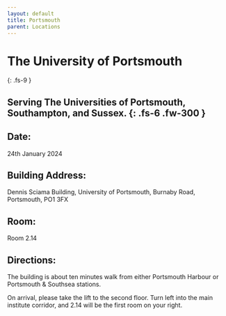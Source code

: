 ```yaml
---
layout: default
title: Portsmouth
parent: Locations
---
```


# The University of Portsmouth
{: .fs-9 }

Serving The Universities of Portsmouth, Southampton, and Sussex.
{: .fs-6 .fw-300 }
---

## Date:
24th January 2024

## Building Address:
Dennis Sciama Building, University of Portsmouth, Burnaby Road, Portsmouth, PO1 3FX

## Room:
Room 2.14

## Directions:
The building is about ten minutes walk from either Portsmouth Harbour or Portsmouth & Southsea stations.

On arrival, please take the lift to the second floor. Turn left into the main institute corridor, and 2.14 will be the first room on your right.

